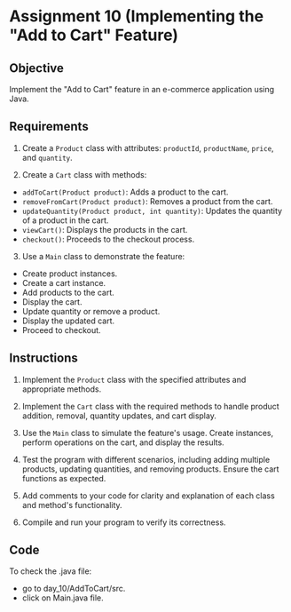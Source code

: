 # Assignment 10 (Implementing the "Add to Cart" Feature)

## Objective
Implement the "Add to Cart" feature in an e-commerce application using Java.
## Requirements 
1. Create a `Product` class with attributes: `productId`, `productName`, `price`, and `quantity`.

2. Create a `Cart` class with methods:
- `addToCart(Product product)`: Adds a product to the cart.
- `removeFromCart(Product product)`: Removes a product from the cart.
- `updateQuantity(Product product, int quantity)`: Updates the quantity of a product in the cart.
- `viewCart()`: Displays the products in the cart.
- `checkout()`: Proceeds to the checkout process.

3. Use a `Main` class to demonstrate the feature:
- Create product instances.
- Create a cart instance.
- Add products to the cart.
- Display the cart.
- Update quantity or remove a product.
- Display the updated cart.
- Proceed to checkout.

## Instructions
1. Implement the `Product` class with the specified attributes and appropriate methods.

2. Implement the `Cart` class with the required methods to handle product addition, removal, quantity updates, and cart display.

3. Use the `Main` class to simulate the feature's usage. Create instances, perform operations on the cart, and display the results.

4. Test the program with different scenarios, including adding multiple products, updating quantities, and removing products. Ensure the cart functions as expected.

5. Add comments to your code for clarity and explanation of each class and method's functionality.

6. Compile and run your program to verify its correctness.

## Code
To check the .java file:
* go to day_10/AddToCart/src.
* click on Main.java file.
